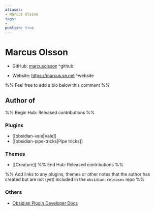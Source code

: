 ```yaml
---
aliases:
- Marcus Olsson
tags:
- 
publish: true
---
```


# Marcus Olsson

- GitHub: [marcusolsson](https://github.com/marcusolsson/) ^github
<!-- - Discord: `@` ^discord-->
- Website: <https://marcus.se.net> ^website
<!-- - [[Publish sites|Publish site]]: ^publish-->

%% Feel free to add a bio below this comment %%


## Author of

%% Begin Hub: Released contributions %%
### Plugins
- [[obsidian-vale|Vale]]
- [[obsidian-pipe-tricks|Pipe tricks]]

### Themes
- [[Creature]]
%% End Hub: Released contributions %%

%% Add links to any plugins, themes or other notes that the author has created but are not (yet) included in the `obsidian-releases` repo %%

<!--
### Unlisted plugins

- 
-->

### Others

- [Obsidian Plugin Developer Docs](https://marcus.se.net/obsidian-plugin-docs/) 

<!--
## Sponsor this author

- [[GitHub sponsors]]: [Sponsor @marcusolsson on GitHub Sponsors](https://github.com/sponsors/marcusolsson) ^github-sponsor
- [[Buy me a coffee]]: ^buy-me-a-coffee
- [[PayPal]]: ^paypal
- [[Patreon]]: ^patreon

-->

<!--
## Follow this author

- [[YouTube Channels|On YouTube]]: ^youtube
- Twitter: ^twitter
- ...
-->